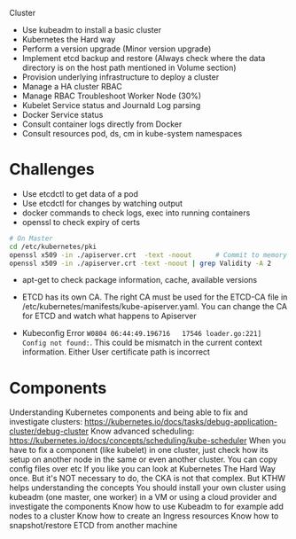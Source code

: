 Cluster
- Use kubeadm to install a basic cluster
- Kubernetes the Hard way
- Perform a version upgrade (Minor version upgrade)
- Implement etcd backup and restore (Always check where the data directory is on the host path mentioned in Volume section)
- Provision underlying infrastructure to deploy a cluster
- Manage a HA cluster
RBAC
- Manage RBAC
Troubleshoot Worker Node (30%)
- Kubelet Service status  and Journald Log parsing
- Docker Service status
- Consult container logs directly from Docker
- Consult resources pod, ds, cm in kube-system namespaces

# Challenges
- Use etcdctl to get data of a pod
- Use etcdctl for changes by watching output
- docker commands to check logs, exec into running containers
- openssl to check expiry of certs
```BASH
# On Master
cd /etc/kubernetes/pki
openssl x509 -in ./apiserver.crt  -text -noout      # Commit to memory 
openssl x509 -in ./apiserver.crt -text -noout | grep Validity -A 2
```
- apt-get to check package information, cache, available versions

- ETCD has its own CA. The right CA must be used for the ETCD-CA file in /etc/kubernetes/manifests/kube-apiserver.yaml. You can change the CA for ETCD and watch what happens to Apiserver

- Kubeconfig Error `W0804 06:44:49.196716   17546 loader.go:221] Config not found:`. This could be mismatch in the current context information. Either User certificate path is incorrect

# Components

Understanding Kubernetes components and being able to fix and investigate clusters: https://kubernetes.io/docs/tasks/debug-application-cluster/debug-cluster
Know advanced scheduling: https://kubernetes.io/docs/concepts/scheduling/kube-scheduler
When you have to fix a component (like kubelet) in one cluster, just check how its setup on another node in the same or even another cluster. You can copy config files over etc
If you like you can look at Kubernetes The Hard Way once. But it's NOT necessary to do, the CKA is not that complex. But KTHW helps understanding the concepts
You should install your own cluster using kubeadm (one master, one worker) in a VM or using a cloud provider and investigate the components
Know how to use Kubeadm to for example add nodes to a cluster
Know how to create an Ingress resources
Know how to snapshot/restore ETCD from another machine